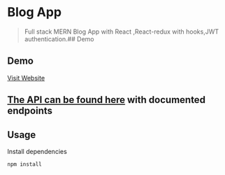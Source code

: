 # Blog App

>  Full stack MERN Blog App with React ,React-redux with   hooks,JWT authentication.## Demo

## Demo

[Visit Website](https://nifty-jones-0a775a.netlify.app)

## [The API can be found here](https://github.com/codebudy5247/Blog-App-API) with documented endpoints

## Usage

Install dependencies

```bash
npm install
```
